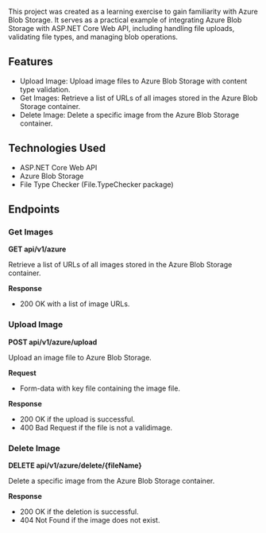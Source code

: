 This project was created as a learning exercise to gain familiarity with Azure Blob Storage. It serves as a practical example of integrating Azure Blob Storage with ASP.NET Core Web API, including handling file uploads, validating file types, and managing blob operations.

## Features

- Upload Image: Upload image files to Azure Blob Storage with content type validation.
- Get Images: Retrieve a list of URLs of all images stored in the Azure Blob Storage container.
- Delete Image: Delete a specific image from the Azure Blob Storage container.

## Technologies Used

- ASP.NET Core Web API
- Azure Blob Storage
- File Type Checker (File.TypeChecker package)

## Endpoints

### Get Images

**GET api/v1/azure**

Retrieve a list of URLs of all images stored in the Azure Blob Storage container.

**Response**

- 200 OK with a list of image URLs.

### Upload Image

**POST api/v1/azure/upload**

Upload an image file to Azure Blob Storage.

**Request**

- Form-data with key file containing the image file.

**Response**

- 200 OK if the upload is successful.
- 400 Bad Request if the file is not a validimage.

### Delete Image

**DELETE api/v1/azure/delete/{fileName}**

Delete a specific image from the Azure Blob Storage container.

**Response**

- 200 OK if the deletion is successful.
- 404 Not Found if the image does not exist.

